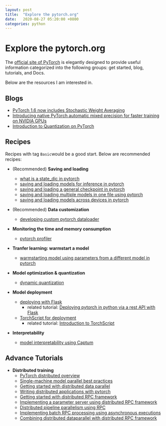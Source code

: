 ```yaml
---
layout: post
title:  "Explore the pytorch.org"
date:   2020-08-27 05:20:00 +0800
categories: python
---
```




# Explore the pytorch.org

The [official site of PyTorch](https://pytorch.org) is elegantly designed to provide useful information categorized into the following groups: get started, blog, tutorials, and Docs. 

Below are the resources I am interested in.

## Blogs

* [PyTorch 1.6 now includes Stochastic Weight Averaging](https://pytorch.org/blog/pytorch-1.6-now-includes-stochastic-weight-averaging/)
* [Introducing native PyTorch automatic mixed precision for faster training on NVIDIA GPUs](https://pytorch.org/blog/accelerating-training-on-nvidia-gpus-with-pytorch-automatic-mixed-precision/)
* [Introduction to Quantization on PyTorch](https://pytorch.org/blog/introduction-to-quantization-on-pytorch/)


## Recipes
Recipes with tag `Basic`would be a good start. Below are recommended recipes:

* (Recommended) **Saving and loading**
  * [what is a state_dic in pytorch](https://pytorch.org/tutorials/recipes/recipes/what_is_state_dict.html)
  * [saving and loading models for inference in pytorch](https://pytorch.org/tutorials/recipes/recipes/saving_and_loading_models_for_inference.html)
  * [saving and loading a general checkpoint in pytorch](https://pytorch.org/tutorials/recipes/recipes/saving_and_loading_a_general_checkpoint.html)
  * [saving and loading multiple models in one file using pytorch](https://pytorch.org/tutorials/recipes/recipes/saving_multiple_models_in_one_file.html)
  * [saving and loading models across devices in pytorch](https://pytorch.org/tutorials/recipes/recipes/save_load_across_devices.html)

* (Recommended)  **Data customization**
  * [developing custom pytorch dataloader](https://pytorch.org/tutorials/recipes/recipes/custom_dataset_transforms_loader.html)

* **Monitoring the time and memory consumption** 
  * [pytorch profiler](https://pytorch.org/tutorials/recipes/recipes/profiler.html#pytorch-profiler) 

* **Tranfer learning: warmstart a model**
  * [warmstarting model using parameters from a different model in pytorch](https://pytorch.org/tutorials/recipes/recipes/warmstarting_model_using_parameters_from_a_different_model.html) 

* **Model optimization & quantization**
  * [dynamic quantization](https://pytorch.org/tutorials/recipes/recipes/dynamic_quantization.html#dynamic-quantization)

* **Model deployment**
  * [deploying with Flask](https://pytorch.org/tutorials/recipes/deployment_with_flask.html)
    * related tutorial: [Deploying pytorch in python via a rest API with Flask](https://pytorch.org/tutorials/intermediate/flask_rest_api_tutorial.html)
  * [TorchScript for deployment](https://pytorch.org/tutorials/recipes/torchscript_inference.html)
    * related tutorial: [Introduction to TorchScript](https://pytorch.org/tutorials/beginner/Intro_to_TorchScript_tutorial.html#introduction-to-torchscript)

* **Interpretability**
  * [model interpretability using Captum](https://pytorch.org/tutorials/recipes/recipes/Captum_Recipe.html)


## Advance Tutorials

* **Distributed training**
  * [PyTorch distributed overview](https://pytorch.org/tutorials/beginner/dist_overview.html)
  * [Single-machine model parallel best practices](https://pytorch.org/tutorials/intermediate/model_parallel_tutorial.html)
  * [Getting started with distributed data parallel](https://pytorch.org/tutorials/intermediate/ddp_tutorial.html)
  * [Writing distributed applications with pytorch](https://pytorch.org/tutorials/intermediate/dist_tuto.html)
  * [Getting started with distributed RPC framework](https://pytorch.org/tutorials/intermediate/rpc_tutorial.html)
  * [Implementing a parameter server using distributed RPC framework](https://pytorch.org/tutorials/intermediate/rpc_param_server_tutorial.html)
  * [Distributed pipeline parallelism using RPC](https://pytorch.org/tutorials/intermediate/dist_pipeline_parallel_tutorial.html)
  * [Implementing batch RPC processing using asynchronous executions](https://pytorch.org/tutorials/intermediate/rpc_async_execution.html)
  * [Combining distributed dataparallel with distributed RPC framework](https://pytorch.org/tutorials/advanced/rpc_ddp_tutorial.html)
